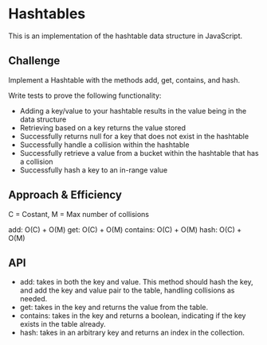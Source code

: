 # Hashtables

This is an implementation of the hashtable data structure in JavaScript.

## Challenge

Implement a Hashtable with the methods add, get, contains, and hash.

Write tests to prove the following functionality:

- Adding a key/value to your hashtable results in the value being in the data structure
- Retrieving based on a key returns the value stored
- Successfully returns null for a key that does not exist in the hashtable
- Successfully handle a collision within the hashtable
- Successfully retrieve a value from a bucket within the hashtable that has a collision
- Successfully hash a key to an in-range value

## Approach & Efficiency

C = Costant, M = Max number of collisions

add: O(C) + O(M)
get: O(C) + O(M)
contains: O(C) + O(M)
hash: O(C) + O(M)

## API

- add: takes in both the key and value. This method should hash the key, and add the key and value pair to the table, handling collisions as needed.
- get: takes in the key and returns the value from the table.
- contains: takes in the key and returns a boolean, indicating if the key exists in the table already.
- hash: takes in an arbitrary key and returns an index in the collection.
